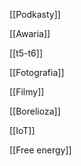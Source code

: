 [[Podkasty]]

[[Awaria]]

[[t5-t6]]

[[Fotografia]]

[[Filmy]]

[[Borelioza]]

[[IoT]]

[[Free energy]]